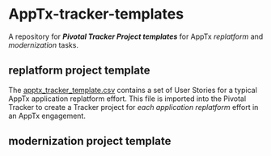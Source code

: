 # AppTx-tracker-templates

A repository for ***Pivotal Tracker Project templates*** for AppTx _replatform_ and _modernization_ tasks.

## replatform project template

The [apptx_tracker_template.csv](https://github.com/pivotalservices/AppTx-tracker-template/blob/master/apptx_tracker_template.csv) contains a set of User Stories for a typical AppTx application replatform effort. This file is imported into the Pivotal Tracker to create a Tracker project for _each application replatform_ effort in an AppTx engagement.

## modernization project template
